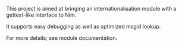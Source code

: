 
This project is aimed at bringing an internationalisation module with a gettext-like interface to Nim.

It supports easy debugging as well as optimized msgid lookup.

For more details; see module documentation.

